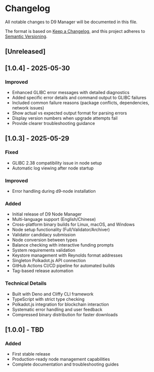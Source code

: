 # Changelog

All notable changes to D9 Manager will be documented in this file.

The format is based on [Keep a Changelog](https://keepachangelog.com/en/1.0.0/),
and this project adheres to [Semantic Versioning](https://semver.org/spec/v2.0.0.html).

## [Unreleased]

## [1.0.4] - 2025-05-30

### Improved
- Enhanced GLIBC error messages with detailed diagnostics
- Added specific error details and command output to GLIBC failures
- Included common failure reasons (package conflicts, dependencies, network issues)
- Show actual vs expected output format for parsing errors
- Display version numbers when upgrade attempts fail
- Provide clearer troubleshooting guidance

## [1.0.3] - 2025-05-29

### Fixed
- GLIBC 2.38 compatibility issue in node setup
- Automatic log viewing after node startup

### Improved
- Error handling during d9-node installation

### Added
- Initial release of D9 Node Manager
- Multi-language support (English/Chinese)
- Cross-platform binary builds for Linux, macOS, and Windows
- Node setup functionality (Full/Validator/Archiver)
- Validator candidacy submission
- Node conversion between types
- Balance checking with interactive funding prompts
- System requirements validation
- Keystore management with Reynolds format addresses
- Singleton Polkadot.js API connection
- GitHub Actions CI/CD pipeline for automated builds
- Tag-based release automation

### Technical Details
- Built with Deno and Cliffy CLI framework
- TypeScript with strict type checking
- Polkadot.js integration for blockchain interaction
- Systematic error handling and user feedback
- Compressed binary distribution for faster downloads

## [1.0.0] - TBD

### Added
- First stable release
- Production-ready node management capabilities
- Complete documentation and troubleshooting guides